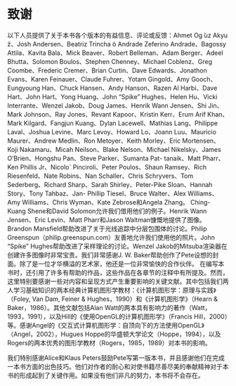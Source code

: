 # 致谢

以下人员提供了关于本书各个版本的有益信息、评论或反馈：Ahmet Og ̆uz Akyu ̈z、Josh Andersen、Beatriz Trincha ̃o Andrade Zeferino Andrade、Bagossy Attila、Kavita Bala、Mick Beaver、Robert Belleman、Adam Berger、Adeel Bhutta、Solomon Boulos、Stephen Chenney、Michael Coblenz、Greg Coombe、Frederic Cremer、Brian Curtin、Dave Edwards、Jonathon Evans、Karen Feinauer、Claude Fuhrer、Yotam Gingold、Amy Gooch、Eungyoung Han、Chuck Hansen、Andy Hanson、Razen Al Harbi、Dave Hart、John Hart、Yong Huang、John “Spike” Hughes、Helen Hu、Vicki Interrante、Wenzel Jakob、Doug James、Henrik Wann Jensen、Shi Jin、Mark Johnson、Ray Jones、Revant Kapoor、Kristin Kerr、Erum Arif Khan、Mark Kilgard、Fangjun Kuang、Dylan Lacewell、Mathias Lang、Philippe Laval、Joshua Levine、Marc Levoy、Howard Lo、Joann Luu、Mauricio Maurer、Andrew Medlin、Ron Metoyer、Keith Morley、Eric Mortensen、Koji Nakamaru、Micah Neilson、Blake Nelson、Michael Nikelsky、James O’Brien、Hongshu Pan、Steve Parker、Sumanta Pat- tanaik、Matt Pharr、Ken Phillis Jr、Nicolo` Pinciroli、Peter Poulos、Shaun Ramsey、Rich Riesenfeld、Nate Robins、Nan Schaller、Chris Schryvers、Tom Sederberg、Richard Sharp、Sarah Shirley、Peter-Pike Sloan、Hannah Story、Tony Tahbaz、Jan- Phillip Tiesel、Bruce Walter、Alex Williams、Amy Williams、Chris Wyman、Kate Zebrose和Angela Zhang。 
Ching-Kuang Shene和David Solomon允许我们借用他们的例子。Henrik Wann Jensen、Eric Levin、Matt Pharr和Jason Waltman慷慨地提供了图像。Brandon Mansfield帮助改进了关于光线追踪中分层包围体的讨论。Philip Greenspun（philip.greenspun.com）友善地允许我们使用他的照片。John “Spike” Hughes帮助改进了采样理论的讨论。Wenzel Jakob的Mitsuba渲染器在创建许多图像时非常宝贵。我们非常感谢J. W. Baker帮助创作了Pete设想的封面。除了是一位才华横溢的艺术家，他还是一位非常愉快的合作伙伴。 
在编写本书时，还引用了许多有帮助的作品，这些作品在各章节的注释中有所提及。然而，这里特别要感谢一些对内容和呈现方式产生重要影响的关键文献。其中包括我们两人学习基础知识的两本经典计算机图形学教材：《计算机图形学：原理与实践》（Foley, Van Dam, Feiner & Hughes，1990）和《计算机图形学》（Hearn & Baker，1986）。其他文献包括Alan Watt的两本具有影响力的著作（Watt，1993，1991），以及Hill的《使用OpenGL的计算机图形学》（Francis Hill，2000）等。感谢Angel的《交互式计算机图形学：自顶向下的方法使用OpenGL》（Angel，2002），Hugues Hoppe的华盛顿大学论文（Hoppe，1994），以及Rogers的两本优秀的图形学教材（Rogers，1985，1989）对本书的影响。 
 
我们特别感谢Alice和Klaus Peters鼓励Pete写第一版本书，并且感谢他们在完成一本书方面的出色技巧。他们对作者的耐心和对使书籍尽善尽美的奉献精神对于本书的形成起到了关键作用。如果没有他们非凡的努力，本书将不会存在。